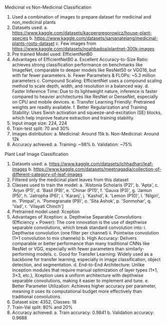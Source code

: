 Medicinal vs Non-Medicinal Classification
1.	Used a combination of images to prepare dataset for medicinal and non_medicinal plants
2.	Datasets used: 
a.	https://www.kaggle.com/datasets/kacpergregorowicz/house-plant-species
b.	https://www.kaggle.com/datasets/sanjanatelang/medicinal-plants-roots-dataset
c.	Few images from https://www.kaggle.com/datasets/noahbadoa/plantnet-300k-images
3.	Pre trained Model used: EfficientNetB0
4.	Advantages of EfficientNetB0
a.	Excellent Accuracy-to-Size Ratio: achieves strong classification performance on benchmarks like ImageNet, comparable to deeper models like ResNet50 or VGG16, but with far fewer parameters.
b.	Fewer Parameters & FLOPs: ~5.3 million parameters
c.	Compound Scaling: EfficientNet uses a compound scaling method to scale depth, width, and resolution in a balanced way.
d.	Faster Inference Time: Due to its lightweight nature, inference is faster compared to heavier architectures like ResNet or DenseNet, especially on CPU and mobile devices.
e.	Transfer Learning Friendly: Pretrained weights are readily available.
f.	Better Regularization and Training Stability: Uses Swish activation and squeeze-and-excitation (SE) blocks, which help improve feature extraction and training stability.
5.	Input image size: 224, 224
6.	Train-test split: 70 and 30%
7.	Images distribution: 
a.	Medicinal: Around 15k
b.	Non-Medicinal: Around 12k
8.	Accuracy achieved: 
a.	Training: ~98%
b.	Validation: ~75%


Plant Leaf Image Classification
1.	Datasets used: 
a.	https://www.kaggle.com/datasets/ichhadhari/leaf-images
b.	https://www.kaggle.com/datasets/meetnagadia/collection-of-different-category-of-leaf-images
2.	Filtered only the medicinal plant leaves from this dataset
3.	Classes used to train the model: 
a.	'Alstonia Scholaris (P2)',
b.	 'Apta',
c.	 'Arjun (P1)',
d.	 'Basil (P8)',
e.	 'Chinar (P11)',
f.	 'Gauva (P3)',
g.	 'Jamun (P5)',
h.	 'Jatropha (P6)',
i.	 'Karanj',
j.	 'Kashid',
k.	 'Lemon (P10)',
l.	 'Nilgiri',
m.	 'Pimpal',
n.	 'Pomegranate (P9)',
o.	 'Sita Ashok',
p.	 'Sonmohar',
q.	 'Vad',
r.	 'Vilayati Chinch']
4.	Pretrained model used: Xception
5.	Advantages of Xception:
a.	Depthwise Separable Convolutions (Efficiency + Power): The core innovation is the use of depthwise separable convolutions, which break standard convolution into:
i.	Depthwise convolution (one filter per channel)
ii.	Pointwise convolution (1×1 convolution to mix channels)
b.	High Accuracy: Delivers comparable or better performance than many traditional CNNs like ResNet or VGG, especially with fewer parameters than similarly-performing models.
c.	Good for Transfer Learning: Widely used as a backbone for transfer learning, especially in image classification, object detection, and segmentation.
d.	End-to-End Architecture: Unlike Inception modules that require manual optimization of layer types (1×1, 3×3, etc.), Xception uses a uniform architecture with depthwise separable convolutions, making it easier to implement and tune.
e.	Better Parameter Utilization: Achieves higher accuracy per parameter, meaning it uses its computational budget more effectively than traditional convolutions.
6.	Dataset size: 4352, Classes: 18
7.	Train-Val split: 80% and 20%
8.	Accuracy achieved: 
a.	Train accuracy: 0.9841
b.	Validation accuracy: 0.9688
